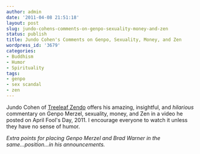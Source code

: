 ```yaml
---
author: admin
date: '2011-04-08 21:51:18'
layout: post
slug: jundo-cohens-comments-on-genpo-sexuality-money-and-zen
status: publish
title: Jundo Cohen's Comments on Genpo, Sexuality, Money, and Zen
wordpress_id: '3679'
categories:
- Buddhism
- Humor
- Spirituality
tags:
- genpo
- sex scandal
- zen
---
```


Jundo Cohen of [Treeleaf Zendo](http://www.treeleaf.org/) offers his
amazing, insightful, and *hilarious* commentary on Genpo Merzel,
sexuality, money, and Zen in a video he posted on April Fool's Day,
2011. I encourage everyone to watch it unless they have no sense of
humor.

*Extra points for placing Genpo Merzel and Brad Warner in the
same...position...in his announcements.*
